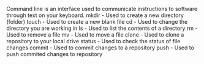 Command line is an interface used to communicate instructions to software through text on your keyboard.
mkdir - Used to create a new directory (folder)
touch - Used to create a new blank file
cd - Used to change the directory you are working in
ls - Used to list the contents of a directory
rm - Used to remove a file
mv - Used to move a file
clone - Used to clone a repository to your local drive
status - Used to check the status of file changes
commit - Used to commit changes to a repository
push - Used to push commited changes to  repository